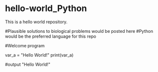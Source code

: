 # hello-world_Python
This is a hello world repository.

#Plausible solutions to biological problems would be posted here 
#Python would be the preferred language for this repo

#Welcome program

var_a = "Hello World!"
print(var_a)

#output
"Hello World!"

